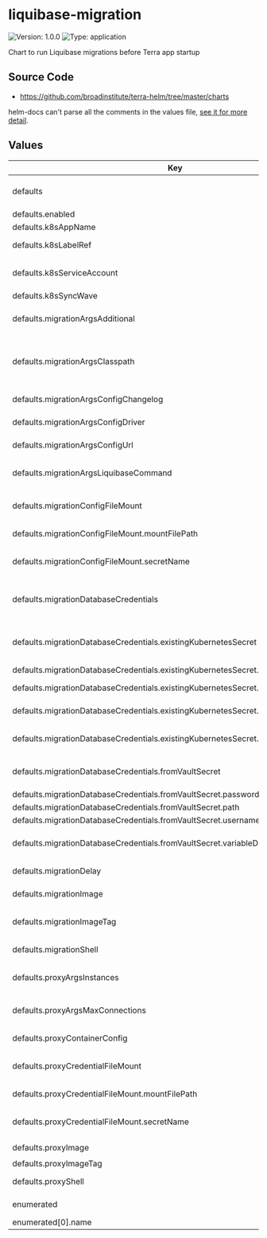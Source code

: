 # liquibase-migration

![Version: 1.0.0](https://img.shields.io/badge/Version-1.0.0-informational?style=flat-square) ![Type: application](https://img.shields.io/badge/Type-application-informational?style=flat-square)

Chart to run Liquibase migrations before Terra app startup

## Source Code

* <https://github.com/broadinstitute/terra-helm/tree/master/charts>

helm-docs can't parse all the comments in the values file, [see it for more detail](./values.yaml).

## Values

| Key | Type | Default | Description |
|-----|------|---------|-------------|
| defaults | object | See sub-keys | Baseline config merged under each enumerated one to form the full configuration for that particular migration |
| defaults.enabled | bool | `false` | Whether to enable migrations by default |
| defaults.k8sAppName | string | `nil` | Name of the application being deployed |
| defaults.k8sLabelRef | string | `nil` | Template reference to use to obtain resource labels, set to empty to disable |
| defaults.k8sServiceAccount | string | `nil` | App's Kubernetes service account (selective sync may be necessary if the KSA isn't applied before k8sSyncWave) |
| defaults.k8sSyncWave | string | `"-1"` | (string) Argo CD wave to apply resources in |
| defaults.migrationArgsAdditional | string | `nil` | Optional arbitrary additional arguments to be passed, from https://docs.liquibase.com/commands/home.html |
| defaults.migrationArgsClasspath | list | `nil` | Java classpath location(s) containing Liquibase, JDBC driver, any packaged changelogs, and all dependencies; if the app is packaged then its `.jar` is sufficient (CLI argument wrapped in double quotes, bash expansion allowed) |
| defaults.migrationArgsConfigChangelog | string | `nil` | Java classpath location of the Liquibase changelog file, expanded by migrationShell |
| defaults.migrationArgsConfigDriver | string | `nil` | Java class name of the JDBC driver to use, expanded by migrationShell |
| defaults.migrationArgsConfigUrl | string | `nil` | JDBC URL of the database, expanded by migrationShell |
| defaults.migrationArgsLiquibaseCommand | string | `"update"` | If the Kubernetes job should always succeed regardless of the Liquibase command's exit status |
| defaults.migrationConfigFileMount | object | With the secret name omitted, no configuration file will be mounted or passed | Controls for mounting and passing a Liquibase.properties file (necessary unless all other migrationConfigArgs* values passed) |
| defaults.migrationConfigFileMount.mountFilePath | string | `"/etc/liquibase.properties"` | The full mount path of the file, ending with the file itself |
| defaults.migrationConfigFileMount.secretName | string | `nil` | The exact name of a Kubernetes secret containing the desired file under a file-named key |
| defaults.migrationDatabaseCredentials | object | None | Controls for setting up database authentication, one sub-object must be provided; existingKubernetesSecret takes precedence if provided |
| defaults.migrationDatabaseCredentials.existingKubernetesSecret | object | With the secret name omitted, no existing Kubernetes secret will be accessed | Use an existing Kubernetes secret for credentials directly |
| defaults.migrationDatabaseCredentials.existingKubernetesSecret.name | string | `nil` | Name of the existing Kubernetes secret to use |
| defaults.migrationDatabaseCredentials.existingKubernetesSecret.passwordKey | string | `nil` | Key of the password within the Kubernetes secret |
| defaults.migrationDatabaseCredentials.existingKubernetesSecret.usernameKey | string | `nil` | Key of the username within the Kubernetes secret |
| defaults.migrationDatabaseCredentials.existingKubernetesSecret.variableDatabaseKey | string | `nil` | Optional key of a database name in the Kubernetes secret, available as $DB_NAME in the migration container |
| defaults.migrationDatabaseCredentials.fromVaultSecret | object | With the Vault secret path omitted, no Vault secret will be accessed | Create a Kubernetes secret via secrets-manager from a Vault secret |
| defaults.migrationDatabaseCredentials.fromVaultSecret.passwordKey | string | `nil` | Key of the password within the Vault secret |
| defaults.migrationDatabaseCredentials.fromVaultSecret.path | string | `nil` | Path of the existing Vault secret to use |
| defaults.migrationDatabaseCredentials.fromVaultSecret.usernameKey | string | `nil` | Key of the username within the Vault secret |
| defaults.migrationDatabaseCredentials.fromVaultSecret.variableDatabaseKey | string | `nil` | Optional key of a database name in the Vault secret, available as $DB_NAME in the migration container |
| defaults.migrationDelay | string | `"15s"` | Time to wait before attempting to start Liquibase, to allow proxy to boot |
| defaults.migrationImage | string | `nil` | Image to use for the migration, usually the application image with bundled Liquibase |
| defaults.migrationImageTag | string | `nil` | Image tag to use for the migration image; **warning** that setting this can cause inconsistent migrations (default recommended) |
| defaults.migrationShell | list | `["bash","-c"]` | Docker command directive to invoke a shell in the container, to expand migrationArgs* values |
| defaults.proxyArgsInstances | string | Mimics behavior of legacy broadinstitute/cloudsqlproxy image | Instances argument passed to the proxy executable, expanded by proxyShell |
| defaults.proxyArgsMaxConnections | string | Mimics behavior of legacy broadinstitute/cloudsqlproxy image | Max connections argument passed to the proxy executable, expanded by proxyShell |
| defaults.proxyContainerConfig | object | `nil` | Extra configuration applied directly to the proxy container (useful for env or envFrom directives) |
| defaults.proxyCredentialFileMount | object | With the secret name omitted, no credentials file will be mounted or passed | Controls for mounting and passing a credentials file (necessary unless Workload Identity or another mechanism configured) |
| defaults.proxyCredentialFileMount.mountFilePath | string | `"/etc/sqlproxy-service-account.json"` | The full mount path of the file, ending with the file itself |
| defaults.proxyCredentialFileMount.secretName | string | `nil` | The exact name of a Kubernetes secret containing the desired file under a file-named key |
| defaults.proxyImage | string | `"gcr.io/cloudsql-docker/gce-proxy"` | Image to use for the Cloud SQL Proxy |
| defaults.proxyImageTag | string | `"1.25.0-alpine"` | Image tag to use for the Cloud SQL Proxy |
| defaults.proxyShell | list | `["sh","-c"]` | Docker command directive to invoke a shell in the container, to expand proxyArgs* values |
| enumerated | list | None by default, one entry here required per migration | Specific migrations to run; each config merged over the defaults to form the full configuration |
| enumerated[0].name | string | `nil` | Required name of this specific migration |
